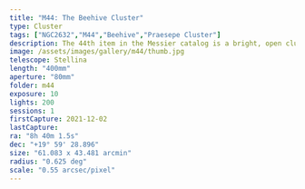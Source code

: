 ```yaml
---
title: "M44: The Beehive Cluster"
type: Cluster
tags: ["NGC2632","M44","Beehive","Praesepe Cluster"]
description: The 44th item in the Messier catalog is a bright, open cluster visible to the naked eye and one of the closest to the earth.
image: /assets/images/gallery/m44/thumb.jpg
telescope: Stellina
length: "400mm"
aperture: "80mm"
folder: m44
exposure: 10
lights: 200
sessions: 1
firstCapture: 2021-12-02 
lastCapture:
ra: "8h 40m 1.5s"
dec: "+19° 59' 28.896"
size: "61.083 x 43.481 arcmin"
radius: "0.625 deg"
scale: "0.55 arcsec/pixel"
---
```

